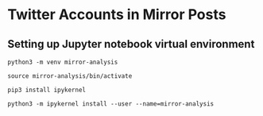 # Twitter Accounts in Mirror Posts


## Setting up Jupyter notebook virtual environment

`python3 -m venv mirror-analysis`

`source mirror-analysis/bin/activate`

`pip3 install ipykernel`

`python3 -m ipykernel install --user --name=mirror-analysis`
